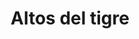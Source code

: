 ---
title: Altos del tigre
nombre_comunidad: Altos del tigre
municipio: Cáceres
departamento: Antioquia
descripcion: null
num_personas: 320
num_familias: 100
min_distancia_casco_urbano: 80
km_distancia_casco_urbano: 28
vias_acceso: null
infraestructura_comunitaria:
  - Caseta Comunal
  - Placa deportiva baloncesto y microfutbol
  - |-
    Institución Educativa
    Comercio
notas_infraestructura_comunitaria: null
liderazgo_comunidad:
  - Nueva JAC en proceso de creación
inclusion_diversidad_genero: 'Resguardo Indígena Zenú. Iglesias Cristianas. '
comentarios_conectividad: >-
  IE con internet de Claro. las personas acceden al internet por medio de los
  dtos de operador Claro
punto_SOLE: null
comentarios_punto_SOLE: []
ppales_actividades_economicas_vocacion_productiva: []
comentarios_ppales_actividades_economicas_vocacion_productiva: null
comunidad_sostenible_uso_suelo: null
org_con_proyeccion: []
servicios_publicos_comunidades_focalizadas: []
comunidades_focalizadas_educacion_infraestructura_educativa: []
comunidades_focalizadas_practicas_organizativas: []
conectividad_minima: Bueno
iniciativas_priorizadas: []
org_focalizada: []
riesgo: null
otros_programas_USAID: []
alianzas_colaboradores: []
posibilidad_iniciativas_conjuntas_aliados_2: []
actividades_ocio: []
medios_comunicacion_narrativas_locales: []
num_visitas_realizadas: null
num_diagnosticos_rurales_participativos_realizados: null
infraestructura_salud_atencion_psicosocial: []
notas_infraestructura_salud_atencion_psicosocial: >-
  A través de la alianza entre HOMO - USAID - OIM el ESE HOSPITAL ISABEL LA
  CATOLICA presta el servicio de telemedicina para psicología y psiquiatría.
  También, presta presencialmente servicio de fisioterapia en la cabecera
  municipal de Cáceres.
num_visitas_predio: null
grafica_ubicacion_geografica: /charts/municipios/caceres/ubicacion_geografica.html
url: /comunidad-focalizada/altos-del-tigre
layout: single
download_file: /reportes/altos-del-tigre.pdf

---